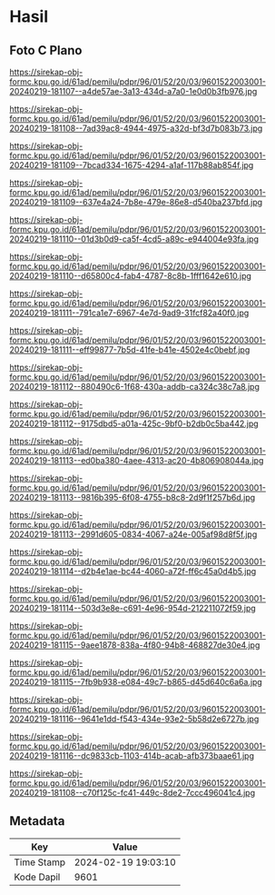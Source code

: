 # Hasil

## Foto C Plano

https://sirekap-obj-formc.kpu.go.id/61ad/pemilu/pdpr/96/01/52/20/03/9601522003001-20240219-181107--a4de57ae-3a13-434d-a7a0-1e0d0b3fb976.jpg

https://sirekap-obj-formc.kpu.go.id/61ad/pemilu/pdpr/96/01/52/20/03/9601522003001-20240219-181108--7ad39ac8-4944-4975-a32d-bf3d7b083b73.jpg

https://sirekap-obj-formc.kpu.go.id/61ad/pemilu/pdpr/96/01/52/20/03/9601522003001-20240219-181109--7bcad334-1675-4294-a1af-117b88ab854f.jpg

https://sirekap-obj-formc.kpu.go.id/61ad/pemilu/pdpr/96/01/52/20/03/9601522003001-20240219-181109--637e4a24-7b8e-479e-86e8-d540ba237bfd.jpg

https://sirekap-obj-formc.kpu.go.id/61ad/pemilu/pdpr/96/01/52/20/03/9601522003001-20240219-181110--01d3b0d9-ca5f-4cd5-a89c-e944004e93fa.jpg

https://sirekap-obj-formc.kpu.go.id/61ad/pemilu/pdpr/96/01/52/20/03/9601522003001-20240219-181110--d65800c4-fab4-4787-8c8b-1fff1642e610.jpg

https://sirekap-obj-formc.kpu.go.id/61ad/pemilu/pdpr/96/01/52/20/03/9601522003001-20240219-181111--791ca1e7-6967-4e7d-9ad9-31fcf82a40f0.jpg

https://sirekap-obj-formc.kpu.go.id/61ad/pemilu/pdpr/96/01/52/20/03/9601522003001-20240219-181111--eff99877-7b5d-41fe-b41e-4502e4c0bebf.jpg

https://sirekap-obj-formc.kpu.go.id/61ad/pemilu/pdpr/96/01/52/20/03/9601522003001-20240219-181112--880490c6-1f68-430a-addb-ca324c38c7a8.jpg

https://sirekap-obj-formc.kpu.go.id/61ad/pemilu/pdpr/96/01/52/20/03/9601522003001-20240219-181112--9175dbd5-a01a-425c-9bf0-b2db0c5ba442.jpg

https://sirekap-obj-formc.kpu.go.id/61ad/pemilu/pdpr/96/01/52/20/03/9601522003001-20240219-181113--ed0ba380-4aee-4313-ac20-4b806908044a.jpg

https://sirekap-obj-formc.kpu.go.id/61ad/pemilu/pdpr/96/01/52/20/03/9601522003001-20240219-181113--9816b395-6f08-4755-b8c8-2d9f1f257b6d.jpg

https://sirekap-obj-formc.kpu.go.id/61ad/pemilu/pdpr/96/01/52/20/03/9601522003001-20240219-181113--2991d605-0834-4067-a24e-005af98d8f5f.jpg

https://sirekap-obj-formc.kpu.go.id/61ad/pemilu/pdpr/96/01/52/20/03/9601522003001-20240219-181114--d2b4e1ae-bc44-4060-a72f-ff6c45a0d4b5.jpg

https://sirekap-obj-formc.kpu.go.id/61ad/pemilu/pdpr/96/01/52/20/03/9601522003001-20240219-181114--503d3e8e-c691-4e96-954d-212211072f59.jpg

https://sirekap-obj-formc.kpu.go.id/61ad/pemilu/pdpr/96/01/52/20/03/9601522003001-20240219-181115--9aee1878-838a-4f80-94b8-468827de30e4.jpg

https://sirekap-obj-formc.kpu.go.id/61ad/pemilu/pdpr/96/01/52/20/03/9601522003001-20240219-181115--7fb9b938-e084-49c7-b865-d45d640c6a6a.jpg

https://sirekap-obj-formc.kpu.go.id/61ad/pemilu/pdpr/96/01/52/20/03/9601522003001-20240219-181116--9641e1dd-f543-434e-93e2-5b58d2e6727b.jpg

https://sirekap-obj-formc.kpu.go.id/61ad/pemilu/pdpr/96/01/52/20/03/9601522003001-20240219-181116--dc9833cb-1103-414b-acab-afb373baae61.jpg

https://sirekap-obj-formc.kpu.go.id/61ad/pemilu/pdpr/96/01/52/20/03/9601522003001-20240219-181108--c70f125c-fc41-449c-8de2-7ccc496041c4.jpg


## Metadata

| Key        | Value               |
| ---------- | ------------------- |
| Time Stamp | 2024-02-19 19:03:10 |
| Kode Dapil | 9601                |



